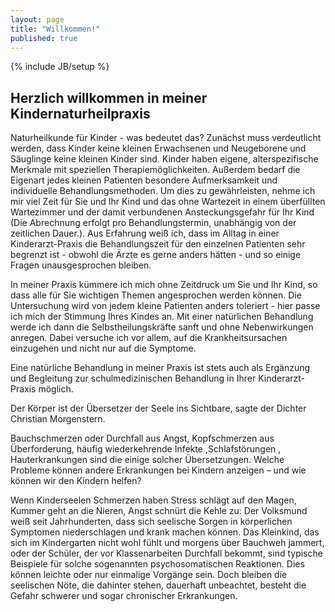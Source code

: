 ```yaml
---
layout: page
title: "Willkommen!"
published: true
---
```


{% include JB/setup %}

## Herzlich willkommen in meiner Kindernaturheilpraxis

Naturheilkunde für Kinder - was bedeutet das? Zunächst muss verdeutlicht werden, dass Kinder keine kleinen Erwachsenen und Neugeborene und Säuglinge keine kleinen Kinder sind. Kinder haben eigene, alterspezifische Merkmale mit speziellen Therapiemöglichkeiten. Außerdem bedarf die Eigenart jedes kleinen Patienten besondere Aufmerksamkeit und individuelle Behandlungsmethoden. Um dies zu gewährleisten, nehme ich mir viel Zeit für Sie und Ihr Kind und das ohne Wartezeit in einem überfüllten Wartezimmer und der damit verbundenen Ansteckungsgefahr für Ihr Kind (Die Abrechnung erfolgt pro Behandlungstermin, unabhängig von der zeitlichen Dauer.). Aus Erfahrung weiß ich, dass im Alltag in einer Kinderarzt-Praxis die Behandlungszeit für den einzelnen Patienten sehr begrenzt ist - obwohl die Ärzte es gerne anders hätten - und so einige Fragen unausgesprochen bleiben. 

In meiner Praxis kümmere ich mich ohne Zeitdruck um Sie und Ihr Kind, so dass alle für Sie wichtigen Themen angesprochen werden können. Die Untersuchung wird von jedem kleine Patienten anders toleriert - hier passe ich mich der Stimmung Ihres Kindes an. Mit einer natürlichen Behandlung werde ich dann die Selbstheilungskräfte sanft und ohne Nebenwirkungen anregen. Dabei versuche ich vor allem, auf die Krankheitsursachen einzugehen und nicht nur auf die Symptome.

Eine natürliche Behandlung in meiner Praxis ist stets auch als Ergänzung und Begleitung zur schulmedizinischen Behandlung in Ihrer Kinderarzt-Praxis möglich.

Der Körper ist der Übersetzer der Seele ins Sichtbare, sagte der Dichter Christian Morgenstern. 

Bauchschmerzen oder Durchfall aus Angst, Kopfschmerzen aus Überforderung, häufig wiederkehrende Infekte  ,Schlafstörungen  ,   Hauterkrankungen sind die einige                                                                       solcher Übersetzungen. Welche Probleme können andere Erkrankungen bei Kindern anzeigen – und wie können wir den Kindern helfen?



Wenn Kinderseelen Schmerzen haben
Stress schlägt auf den Magen, Kummer geht an die Nieren, Angst schnürt die Kehle zu: Der Volksmund weiß seit Jahrhunderten, dass sich seelische Sorgen in körperlichen Symptomen niederschlagen und krank machen können. Das Kleinkind, das sich im Kindergarten nicht wohl fühlt und morgens über Bauchweh jammert, oder der Schüler, der vor Klassenarbeiten Durchfall bekommt, sind typische Beispiele für solche sogenannten psychosomatischen Reaktionen. Dies können leichte oder nur einmalige Vorgänge sein. Doch bleiben die seelischen Nöte, die dahinter stehen, dauerhaft unbeachtet, besteht die Gefahr schwerer und sogar chronischer Erkrankungen.